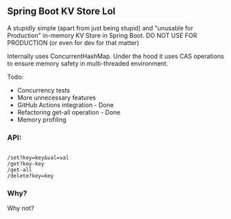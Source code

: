 ## Spring Boot KV Store Lol
A stupidly simple (apart from just being stupid) and "unusable for Production" in-memory KV Store in Spring Boot.
DO NOT USE FOR PRODUCTION (or even for dev for that matter)

Internally uses ConcurrentHashMap.  Under the hood it uses CAS operations to ensure memory safety in multi-threaded environment.

Todo:
- Concurrency tests
- More unnecessary features
- GitHub Actions integration - Done
- Refactoring get-all operation - Done
- Memory profiling


### API:
<code>
/set?key=key&val=val
/get?key-key
/get-all
/delete?key=key
</code>

### Why?
Why not?
